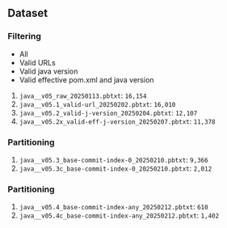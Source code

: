 ## Dataset


### Filtering
- All
- Valid URLs
- Valid java version
- Valid effective pom.xml and java version

1. `java__v05_raw_20250113.pbtxt`: `16,154`
1. `java__v05.1_valid-url_20250202.pbtxt`: `16,010`
1. `java__v05.2_valid-j-version_20250204.pbtxt`: `12,107`
1. `java__v05.2x_valid-eff-j-version_20250207.pbtxt`: `11,378`


### Partitioning
1. `java__v05.3_base-commit-index-0_20250210.pbtxt`: `9,366`
1. `java__v05.3c_base-commit-index-0_20250210.pbtxt`: `2,012`


### Partitioning
1. `java__v05.4_base-commit-index-any_20250212.pbtxt`: `610`
1. `java__v05.4c_base-commit-index-any_20250212.pbtxt`: `1,402`
